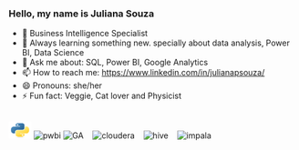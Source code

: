 
### Hello, my name is Juliana Souza

- 🔭 Business Intelligence Specialist
- 🌱 Always learning something new. specially about data analysis, Power BI, Data Science
- 💬 Ask me about: SQL, Power BI, Google Analytics
- 📫 How to reach me: https://www.linkedin.com/in/julianapsouza/
- 😄 Pronouns: she/her
- ⚡ Fun fact: Veggie, Cat lover and Physicist

<div style="display: inline_block"><br>
<img alt="Python" height="30" width="40" src="https://raw.githubusercontent.com/devicons/devicon/master/icons/python/python-original.svg"> 
<img alt="pwbi" height="30" width="40" src="https://github.com/microsoft/PowerBI-Icons/blob/main/SVG/Power-BI.svg"> 
<img alt="GA" height="30" width="30" src="https://www.vectorlogo.zone/logos/google_analytics/google_analytics-icon.svg"> &nbsp;&nbsp;
<img alt="cloudera" height="30" width="70" src="https://upload.wikimedia.org/wikipedia/commons/5/5a/Cloudera_logo.svg"> &nbsp;&nbsp;
<img alt="hive" height="30" width="40" src="https://www.apache.org/logos/res/hive/default.png"> &nbsp;&nbsp;
<img alt="impala" height="30" width="20" src="https://www.apache.org/logos/res/impala/impala.png">  &nbsp;&nbsp;
</div>


